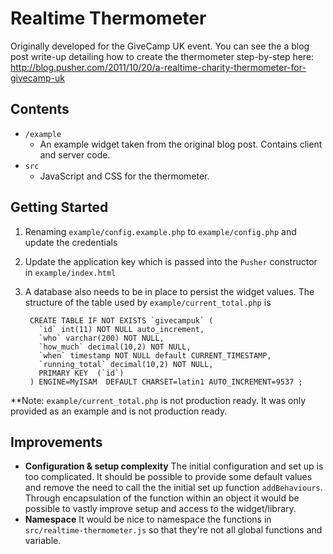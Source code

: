 # Realtime Thermometer

Originally developed for the GiveCamp UK event. You can see the a blog post write-up detailing how to create the thermometer step-by-step here:
<http://blog.pusher.com/2011/10/20/a-realtime-charity-thermometer-for-givecamp-uk>

## Contents

* `/example`
  * An example widget taken from the original blog post. Contains client and server code.
* `src`
  * JavaScript and CSS for the thermometer.
  
## Getting Started

1. Renaming `example/config.example.php` to `example/config.php` and update the credentials
2. Update the application key which is passed into the `Pusher` constructor in `example/index.html`
3. A database also needs to be in place to persist the widget values. The structure of the table used by `example/current_total.php` is

        CREATE TABLE IF NOT EXISTS `givecampuk` (
          `id` int(11) NOT NULL auto_increment,
          `who` varchar(200) NOT NULL,
          `how_much` decimal(10,2) NOT NULL,
          `when` timestamp NOT NULL default CURRENT_TIMESTAMP,
          `running_total` decimal(10,2) NOT NULL,
          PRIMARY KEY  (`id`)
        ) ENGINE=MyISAM  DEFAULT CHARSET=latin1 AUTO_INCREMENT=9537 ;
        
**Note: `example/current_total.php` is not production ready. It was only provided as an example and is not production ready.
  
## Improvements

* **Configuration &amp; setup complexity**
    The initial configuration and set up is too complicated. It should be possible to provide some default values and remove the need to call the the initial set up function `addBehaviours`. Through encapsulation of the function within an object it would be possible to vastly improve setup and access to the widget/library.
* **Namespace**
    It would be nice to namespace the functions in `src/realtime-thermometer.js` so that they're not all global functions and variable.
